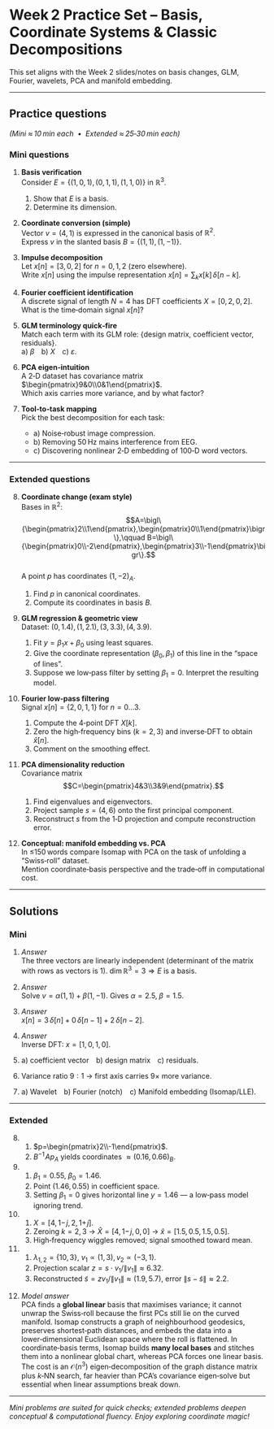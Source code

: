 # Week 2 Practice Set – Basis, Coordinate Systems & Classic Decompositions

This set aligns with the Week 2 slides/notes on basis changes, GLM, Fourier, wavelets, PCA and manifold embedding.

---

## Practice questions  
*(Mini ≈ 10 min each  •  Extended ≈ 25‑30 min each)*

### Mini questions  

1. **Basis verification**  
   Consider $E = \{(1,0,1),(0,1,1),(1,1,0)\}$ in $\mathbb R^{3}$.  
   1. Show that $E$ is a basis.  
   2. Determine its dimension.

2. **Coordinate conversion (simple)**  
   Vector $v=(4,1)$ is expressed in the canonical basis of $\mathbb R^{2}$.  
   Express $v$ in the slanted basis $B=\{(1,1),(1,-1)\}$.

3. **Impulse decomposition**  
   Let $x[n]=[3,0,2]$ for $n=0,1,2$ (zero elsewhere).  
   Write $x[n]$ using the impulse representation $x[n]=\sum_k x[k]\,\delta[n-k]$.

4. **Fourier coefficient identification**  
   A discrete signal of length $N=4$ has DFT coefficients $X=[0,2,0,2]$.  
   What is the time‑domain signal $x[n]$?

5. **GLM terminology quick‑fire**  
   Match each term with its GLM role: {design matrix, coefficient vector, residuals}.  
   a) $\beta$ b) $X$ c) $\varepsilon$.

6. **PCA eigen‑intuition**  
   A 2‑D dataset has covariance matrix $\begin{pmatrix}9&0\\0&1\end{pmatrix}$.  
   Which axis carries more variance, and by what factor?

7. **Tool‑to‑task mapping**  
   Pick the best decomposition for each task:  
   - a) Noise‑robust image compression.  
   - b) Removing 50 Hz mains interference from EEG.  
   - c) Discovering nonlinear 2‑D embedding of 100‑D word vectors.

---

### Extended questions  

8. **Coordinate change (exam style)**  
   Bases in $\mathbb R^{2}$:  
   $$A=\bigl\{\begin{pmatrix}2\\1\end{pmatrix},\begin{pmatrix}0\\1\end{pmatrix}\bigr\},\qquad
     B=\bigl\{\begin{pmatrix}0\\-2\end{pmatrix},\begin{pmatrix}3\\-1\end{pmatrix}\bigr\}.$$  
   A point $p$ has coordinates $(1,-2)_A$.  
   1. Find $p$ in canonical coordinates.  
   2. Compute its coordinates in basis $B$.

9. **GLM regression & geometric view**  
   Dataset: $(0,1.4),(1,2.1),(3,3.3),(4,3.9)$.  
   1. Fit $y=\beta_1 x+\beta_0$ using least squares.  
   2. Give the coordinate representation $(\beta_0,\beta_1)$ of this line in the “space of lines”.  
   3. Suppose we low‑pass filter by setting $\beta_1=0$. Interpret the resulting model.

10. **Fourier low‑pass filtering**  
    Signal $x[n]=\{2,0,1,1\}$ for $n=0\dots3$.  
    1. Compute the 4‑point DFT $X[k]$.  
    2. Zero the high‑frequency bins ($k=2,3$) and inverse‑DFT to obtain $\hat x[n]$.  
    3. Comment on the smoothing effect.

11. **PCA dimensionality reduction**  
    Covariance matrix  
    $$C=\begin{pmatrix}4&3\\3&9\end{pmatrix}.$$  
    1. Find eigenvalues and eigenvectors.  
    2. Project sample $s=(4,6)$ onto the first principal component.  
    3. Reconstruct $s$ from the 1‑D projection and compute reconstruction error.

12. **Conceptual: manifold embedding vs. PCA**  
    In ≤150 words compare Isomap with PCA on the task of unfolding a “Swiss‑roll” dataset.  
    Mention coordinate‑basis perspective and the trade‑off in computational cost.

---

## Solutions  

### Mini  

1. *Answer*  
   The three vectors are linearly independent (determinant of the matrix with rows as vectors is $1$). $\dim\mathbb R^{3}=3\Rightarrow E$ is a basis.  

2. *Answer*  
   Solve $v=\alpha(1,1)+\beta(1,-1)$. Gives $\alpha=2.5,\;\beta=1.5$.  

3. *Answer*  
   $x[n]=3\,\delta[n]+0\,\delta[n-1]+2\,\delta[n-2]$.  

4. *Answer*  
   Inverse DFT: $x=[1,0,1,0]$.  

5. a) coefficient vector b) design matrix c) residuals.  

6. Variance ratio $9:1$ → first axis carries 9× more variance.  

7. a) Wavelet b) Fourier (notch) c) Manifold embedding (Isomap/LLE).

---

### Extended  

8.  
   1. $p=\begin{pmatrix}2\\-1\end{pmatrix}$.  
   2. $B^{-1}\!Ap_A$ yields coordinates $\approx(0.16,0.66)_B$.  

9.  
   1. $\beta_1=0.55,\;\beta_0=1.46$.  
   2. Point $(1.46,0.55)$ in coefficient space.  
   3. Setting $\beta_1=0$ gives horizontal line $y=1.46$ — a low‑pass model ignoring trend.  

10.  
    1. $X=[4,1-\!j,2,1+\!j]$.  
    2. Zeroing $k=2,3$ → $\hat X=[4,1-\!j,0,0]$ → $\hat x=[1.5,0.5,1.5,0.5]$.  
    3. High‑frequency wiggles removed; signal smoothed toward mean.  

11.  
    1. $\lambda_{1,2}=\{10,3\}$, $v_1\propto(1,3),v_2\propto(-3,1)$.  
    2. Projection scalar $z=s\cdot v_1/\|v_1\|\approx6.32$.  
    3. Reconstructed $\tilde s=z v_1/\|v_1\|\approx(1.9,5.7)$, error $\|s-\tilde s\|\approx2.2$.  

12. *Model answer*  
    PCA finds a **global linear** basis that maximises variance; it cannot unwrap the Swiss‑roll because the first PCs still lie on the curved manifold. Isomap constructs a graph of neighbourhood geodesics, preserves shortest‑path distances, and embeds the data into a lower‑dimensional Euclidean space where the roll is flattened. In coordinate‑basis terms, Isomap builds **many local bases** and stitches them into a nonlinear global chart, whereas PCA forces one linear basis. The cost is an $\mathcal O(n^3)$ eigen‑decomposition of the graph distance matrix plus $k$‑NN search, far heavier than PCA’s covariance eigen‑solve but essential when linear assumptions break down.

---

*Mini problems are suited for quick checks; extended problems deepen conceptual & computational fluency. Enjoy exploring coordinate magic!*